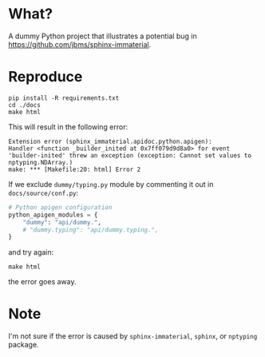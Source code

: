 # What?

A dummy Python project that illustrates a potential bug in https://github.com/jbms/sphinx-immaterial.

# Reproduce

```console
pip install -R requirements.txt
cd ./docs
make html
```

This will result in the following error:

```
Extension error (sphinx_immaterial.apidoc.python.apigen):
Handler <function _builder_inited at 0x7ff079d9d8a0> for event 'builder-inited' threw an exception (exception: Cannot set values to nptyping.NDArray.)
make: *** [Makefile:20: html] Error 2
```

If we exclude `dummy/typing.py` module by commenting it out in `docs/source/conf.py`:

```python
# Python apigen configuration
python_apigen_modules = {
    "dummy": "api/dummy.",
    # "dummy.typing": "api/dummy.typing.",
}
```

and try again:

```console
make html
```

the error goes away.

# Note

I'm not sure if the error is caused by `sphinx-immaterial`, `sphinx`, or `nptyping` package.
